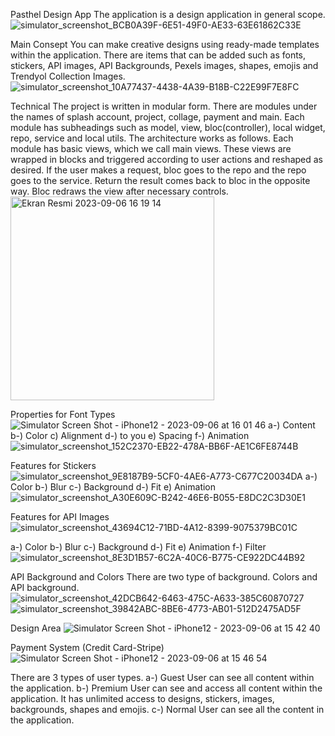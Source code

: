 Pasthel Design App 
The application is a design application in general scope. 
![simulator_screenshot_BCB0A39F-6E51-49F0-AE33-63E61862C33E](https://github.com/abdullahharunkaya/pasthel/assets/96665336/897a6028-cd55-47db-8dbd-133c9fcda36b)

Main Consept
You can make creative designs using ready-made templates within the application. There are items that can be added such as fonts, stickers, API images, API Backgrounds, Pexels images, shapes, emojis and Trendyol Collection Images.
![simulator_screenshot_10A77437-4438-4A39-B18B-C22E99F7E8FC](https://github.com/abdullahharunkaya/pasthel/assets/96665336/2ce27798-4a40-42b0-8229-48c7e7a20228)

Technical
The project is written in modular form. There are modules under the names of splash account, project, collage, payment and main. Each module has subheadings such as model, view, bloc(controller), local widget, repo, service and local utils. The architecture works as follows. Each module has basic views, which we call main views. These views are wrapped in blocks and triggered according to user actions and reshaped as desired. If the user makes a request, bloc goes to the repo and the repo goes to the service. Return the result comes back to bloc in the opposite way. Bloc redraws the view after necessary controls.
<img width="326" alt="Ekran Resmi 2023-09-06 16 19 14" src="https://github.com/abdullahharunkaya/pasthel/assets/96665336/0aa70e5f-9ffd-4852-84cb-2301a8db77f8">

Properties for Font Types
![Simulator Screen Shot - iPhone12 - 2023-09-06 at 16 01 46](https://github.com/abdullahharunkaya/pasthel/assets/96665336/de5163d4-82cd-4072-a390-6b3764c41bc1)
a-) Content
b-) Color
c) Alignment
d-) to you
e) Spacing
f-) Animation
![simulator_screenshot_152C2370-EB22-478A-BB6F-AE1C6FE8744B](https://github.com/abdullahharunkaya/pasthel/assets/96665336/8a6234f3-6ce5-4c5b-92e8-a2ee37294864)

Features for Stickers
![simulator_screenshot_9E8187B9-5CF0-4AE6-A773-C677C20034DA](https://github.com/abdullahharunkaya/pasthel/assets/96665336/3f70b547-73a3-4db9-8e98-a18494791ddb)
a-) Color
b-) Blur
c-) Background
d-) Fit
e) Animation
![simulator_screenshot_A30E609C-B242-46E6-B055-E8DC2C3D30E1](https://github.com/abdullahharunkaya/pasthel/assets/96665336/b9fca781-8345-4ea6-8f17-16d162770a65)

Features for API Images
![simulator_screenshot_43694C12-71BD-4A12-8399-9075379BC01C](https://github.com/abdullahharunkaya/pasthel/assets/96665336/36c7fb10-5840-4ce6-82e0-55eddebcf8c8)

a-) Color
b-) Blur
c-) Background
d-) Fit
e) Animation
f-) Filter
![simulator_screenshot_8E3D1B57-6C2A-40C6-B775-CE922DC44B92](https://github.com/abdullahharunkaya/pasthel/assets/96665336/fad765af-8f4b-4006-bfb8-f7069e72ee4a)

API Background and Colors
There are two type of background. Colors and API background.
![simulator_screenshot_42DCB642-6463-475C-A633-385C60870727](https://github.com/abdullahharunkaya/pasthel/assets/96665336/6ec8a707-4486-4179-aa64-d9d03615f6cc)
![simulator_screenshot_39842ABC-8BE6-4773-AB01-512D2475AD5F](https://github.com/abdullahharunkaya/pasthel/assets/96665336/d1f7547d-5cb4-4967-973b-7afd7592c40b)


Design Area
![Simulator Screen Shot - iPhone12 - 2023-09-06 at 15 42 40](https://github.com/abdullahharunkaya/pasthel/assets/96665336/4541f114-eaa8-4047-8217-883438b382ad)

Payment System (Credit Card-Stripe)
![Simulator Screen Shot - iPhone12 - 2023-09-06 at 15 46 54](https://github.com/abdullahharunkaya/pasthel/assets/96665336/254bae7b-8f30-483e-80c8-28e592720971)

There are 3 types of user types.
a-) Guest User can see all content within the application.
b-) Premium User can see and access all content within the application. It has unlimited access to designs, stickers, images, backgrounds, shapes and emojis.
c-) Normal User can see all the content in the application.
